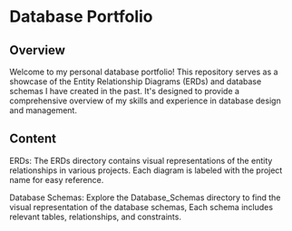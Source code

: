 # Database Portfolio
## Overview
Welcome to my personal database portfolio! This repository serves as a showcase of the Entity Relationship Diagrams (ERDs) and database schemas I have created in the past. It's designed to provide a comprehensive overview of my skills and experience in database design and management.

## Content
ERDs: The ERDs directory contains visual representations of the entity relationships in various projects. Each diagram is labeled with the project name for easy reference.

Database Schemas: Explore the Database_Schemas directory to find the visual representation of the database schemas, Each schema includes relevant tables, relationships, and constraints.

